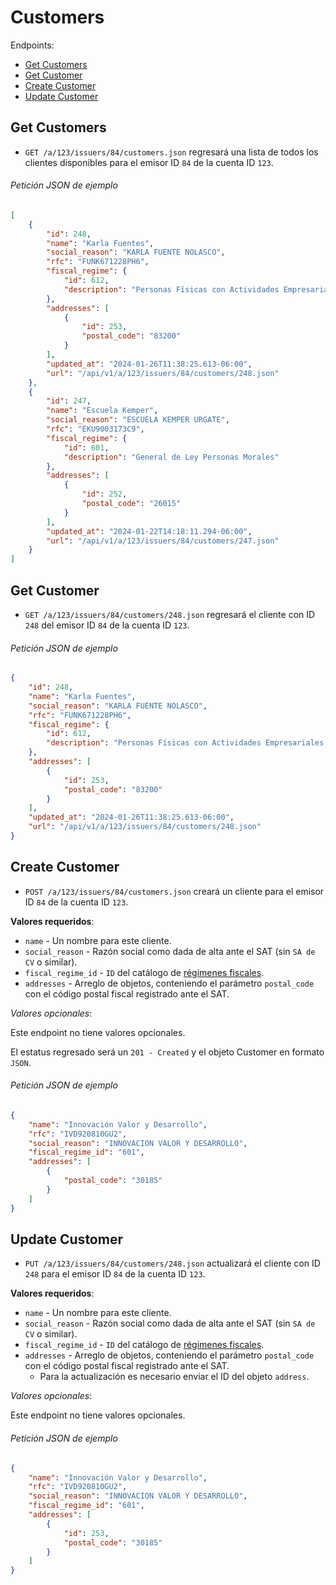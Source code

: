 Customers
========

Endpoints:

- [Get Customers](#get-customers)
- [Get Customer](#get-customer)
- [Create Customer](#create-customer)
- [Update Customer](#update-issuers)

Get Customers
------------

* `GET /a/123/issuers/84/customers.json` regresará una lista de todos los clientes disponibles para el emisor ID `84` de la cuenta ID `123`.

###### Petición JSON de ejemplo
```json
[
    {
        "id": 248,
        "name": "Karla Fuentes",
        "social_reason": "KARLA FUENTE NOLASCO",
        "rfc": "FUNK671228PH6",
        "fiscal_regime": {
            "id": 612,
            "description": "Personas Físicas con Actividades Empresariales y Profesionales"
        },
        "addresses": [
            {
                "id": 253,
                "postal_code": "83200"
            }
        ],
        "updated_at": "2024-01-26T11:38:25.613-06:00",
        "url": "/api/v1/a/123/issuers/84/customers/248.json"
    },
    {
        "id": 247,
        "name": "Escuela Kemper",
        "social_reason": "ESCUELA KEMPER URGATE",
        "rfc": "EKU9003173C9",
        "fiscal_regime": {
            "id": 601,
            "description": "General de Ley Personas Morales"
        },
        "addresses": [
            {
                "id": 252,
                "postal_code": "26015"
            }
        ],
        "updated_at": "2024-01-22T14:18:11.294-06:00",
        "url": "/api/v1/a/123/issuers/84/customers/247.json"
    }
]
```

Get Customer
------------

* `GET /a/123/issuers/84/customers/248.json` regresará el cliente con ID `248` del emisor ID `84` de la cuenta ID `123`.

###### Petición JSON de ejemplo
```json
{
    "id": 248,
    "name": "Karla Fuentes",
    "social_reason": "KARLA FUENTE NOLASCO",
    "rfc": "FUNK671228PH6",
    "fiscal_regime": {
        "id": 612,
        "description": "Personas Físicas con Actividades Empresariales y Profesionales"
    },
    "addresses": [
        {
            "id": 253,
            "postal_code": "83200"
        }
    ],
    "updated_at": "2024-01-26T11:38:25.613-06:00",
    "url": "/api/v1/a/123/issuers/84/customers/248.json"
}
```

Create Customer
---------------

* `POST /a/123/issuers/84/customers.json` creará un cliente para el emisor ID `84` de la cuenta ID `123`.


**Valores requeridos**:

* `name` - Un nombre para este cliente.
* `social_reason` - Razón social como dada de alta ante el SAT (sin `SA de CV` o similar).
* `fiscal_regime_id` - `ID` del catálogo de [régimenes fiscales](https://github.com/avendaMX/api-doc/blob/master/sections/fiscal_regimes.md#fiscal_regimes).
* `addresses` - Arreglo de objetos, conteniendo el parámetro `postal_code` con el código postal fiscal registrado ante el SAT.

_Valores opcionales_:

Este endpoint no tiene valores opcionales.

El estatus regresado será un `201 - Created` y el objeto Customer en formato `JSON`.

###### Petición JSON de ejemplo
```json
{
    "name": "Innovación Valor y Desarrollo",
    "rfc": "IVD920810GU2",
    "social_reason": "INNOVACION VALOR Y DESARROLLO",
    "fiscal_regime_id": "601",
    "addresses": [
        {
            "postal_code": "30185"
        }
    ]
}
```


Update Customer
---------------

* `PUT /a/123/issuers/84/customers/248.json` actualizará el cliente con ID `248` para el emisor ID `84` de la cuenta ID `123`.

**Valores requeridos**:

* `name` - Un nombre para este cliente.
* `social_reason` - Razón social como dada de alta ante el SAT (sin `SA de CV` o similar).
* `fiscal_regime_id` - `ID` del catálogo de [régimenes fiscales](https://github.com/avendaMX/api-doc/blob/master/sections/fiscal_regimes.md#fiscal_regimes).
* `addresses` - Arreglo de objetos, conteniendo el parámetro `postal_code` con el código postal fiscal registrado ante el SAT. 
    * Para la actualización es necesario enviar el ID del objeto `address`.

_Valores opcionales_:

Este endpoint no tiene valores opcionales.

###### Petición JSON de ejemplo
```json
{
    "name": "Innovación Valor y Desarrollo",
    "rfc": "IVD920810GU2",
    "social_reason": "INNOVACION VALOR Y DESARROLLO",
    "fiscal_regime_id": "601",
    "addresses": [
        {
            "id": 253,
            "postal_code": "30185"
        }
    ]
}